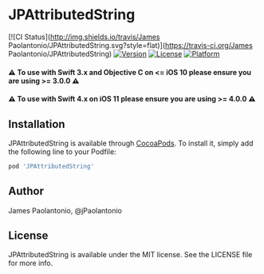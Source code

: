 # JPAttributedString

[![CI Status](http://img.shields.io/travis/James Paolantonio/JPAttributedString.svg?style=flat)](https://travis-ci.org/James Paolantonio/JPAttributedString)
[![Version](https://img.shields.io/cocoapods/v/JPAttributedString.svg?style=flat)](http://cocoapods.org/pods/JPAttributedString)
[![License](https://img.shields.io/cocoapods/l/JPAttributedString.svg?style=flat)](http://cocoapods.org/pods/JPAttributedString)
[![Platform](https://img.shields.io/cocoapods/p/JPAttributedString.svg?style=flat)](http://cocoapods.org/pods/JPAttributedString)

#### ⚠️ **To use with Swift 3.x and Objective C on <= iOS 10 please ensure you are using >= 3.0.0** ⚠️ 
#### ⚠️ **To use with Swift 4.x on iOS 11 please ensure you are using >= 4.0.0** ⚠️ 

## Installation

JPAttributedString is available through [CocoaPods](http://cocoapods.org). To install
it, simply add the following line to your Podfile:

```ruby
pod 'JPAttributedString'
```

## Author

James Paolantonio, @jPaolantonio

## License

JPAttributedString is available under the MIT license. See the LICENSE file for more info.
